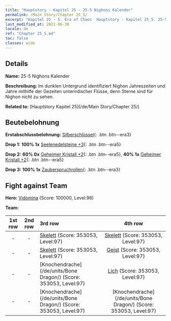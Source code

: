 ```yaml
---
title: "Hauptstory - Kapitel 25 - 25-5 Nighons Kalender"
permalink: /Main Story/Chapter 25_5/
excerpt: "Kapitel 25 - 5. Era of Chaos  Hauptstory - Kapitel 25_5. 25-5 Nighons Kalender"
last_modified_at: 2021-06-30
locale: de
ref: "Chapter 25_5.md"
toc: false
classes: wide
---
```


## Details

 **Name:** 25-5 Nighons Kalender

 **Beschreibung:** Im dunklen Untergrund identifiziert Nighon Jahreszeiten und Jahre mithilfe der Gezeiten unterirdischer Flüsse, denn Sterne sind für Nighon nicht zu sehen.

 **Related to:** [Hauptstory Kapitel 25](/de/Main Story/Chapter 25/)

## Beutebelohnung

 **Erstabschlussbelohnung:** [Silberschlüssel](/ItemsDE/con_693/){: .btn .btn--era3}

 **Drop 1:** **100% 1x** [Seelenedelsteine +3](/ItemsDE/mat_86/){: .btn .btn--era5}

 **Drop 2:** **60% 0x** [Geheimer Kristall +2](/ItemsDE/mat_80/){: .btn .btn--era5}, **40% 1x** [Geheimer Kristall +2](/ItemsDE/mat_80/){: .btn .btn--era5}

 **Drop 3:** **100% 1x** [Zauberspruchrollen](/ItemsDE/con_694/){: .btn .btn--era3}


## Fight against Team
 **Hero:** [Vidomina](/de/heroes/Vidomina/) (Score: 100000, Level:96)

 **Team:**


  | 1st row | 2nd row | 3rd row | 4th row |
  |:----:|:----:|:----|:----:|
  | - | - | [Skelett](/de/units/Skeleton/) (Score: 353053, Level:97)  | [Skelett](/de/units/Skeleton/) (Score: 353053, Level:97)  |
  | - | - | [Skelett](/de/units/Skeleton/) (Score: 353053, Level:97)  | [Geist](/de/units/Wight/) (Score: 353053, Level:97)  |
  | - | - | [Knochendrache](/de/units/Bone Dragon/) (Score: 353053, Level:97)  | [Lich](/de/units/Lich/) (Score: 353053, Level:97)  |
  | - | - | [Knochendrache](/de/units/Bone Dragon/) (Score: 353053, Level:97)  | [Knochendrache](/de/units/Bone Dragon/) (Score: 353053, Level:97)  |


